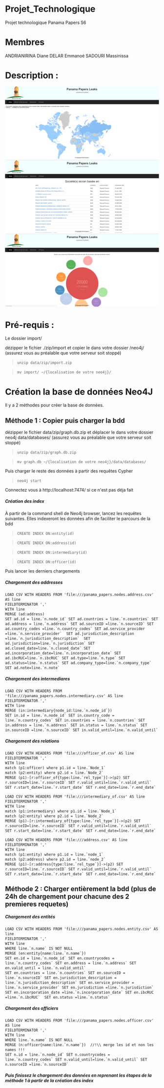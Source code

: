 # Projet_Technologique
Projet technologique Panama Papers S6

# Membres
ANDRIANIRINA Diane
DELAR Emmanoé
SADOURI Massinissa

# Description :

<p align="center">
	<img src="./images/vols.png" />
  <img src="./images/france.png" />
  <img src="./images/about.png" />
</p>

# Pré-requis :
Le dossier import/

dézipper le fichier ./zip/import et copier le dans votre dossier /neo4j/ (assurez vous au préalable que votre serveur soit stoppé)

> `unzip data/zip/import.zip`

> `mv import/ ~/{localisation de votre neo4j}/`

# Création la base de données Neo4J
Il y a 2 méthodes pour créer la base de données.

## Méthode 1 : Copier puis charger la bdd

dézipper le fichier data/zip/graph.db.zip et déplacer le dans votre dossier neo4j data/databases/ (assurez vous au préalable que votre serveur soit stoppé)

> `unzip data/zip/graph.db.zip`

> `mv graph.db ~/{localisation de votre neo4j}/data/databases/`

Puis charger le reste des données à partir des requêtes Cypher

> `neo4j start`

Connectez vous à http://localhost:7474/ si ce n'est pas déja fait

##### Création des index

À partir de la command shell de Neo4j browser, lancez les requêtes suivantes. Elles indexeront les données afin de faciliter le parcours de la bdd

> `CREATE INDEX ON:entity(id)`

> `CREATE INDEX ON:address(id)`

> `CREATE INDEX ON:intermediary(id)`

> `CREATE INDEX ON:officer(id)`

Puis lancer les derniers chargements

##### Chargement des addresses

```USING PERIODIC COMMIT 10000
LOAD CSV WITH HEADERS FROM 'file:///panama_papers.nodes.address.csv' AS line
FIELDTERMINATOR ','
WITH line
MERGE (ad:address)
SET ad.id = line.`n.node_id` SET ad.countries = line.`n.countries` SET ad.address = line.`n.address` SET ad.sourceID =line.`n.sourceID` SET ad.country_codes =line.`n.country_codes` SET ad.service_provider =line.`n.service_provider`  SET ad.jurisdiction_description =line.`n.jurisdiction_description`  SET ad.jurisdiction=line.`n.jurisdiction` SET ad.closed_date=line.`n.closed_date` SET ad.incorporation_date=line.`n.incorporation_date` SET ad.ibcRUC=line.`n.ibcRUC` SET ad.type=line.`n.type` SET ad.status=line.`n.status` SET ad.company_type=line.`n.company_type` SET ad.note=line.`n.note`
```

##### Chargement des intermediares

```USING PERIODIC COMMIT 10000
LOAD CSV WITH HEADERS FROM 'file:///panama_papers.nodes.intermediary.csv' AS line
FIELDTERMINATOR ','
WITH line
MERGE (in:intermediary{node_id:line.`n.node_id`})
SET in.id = line.`n.node_id` SET in.country_code = line.`n.country_codes` SET in.countries = line.`n.countries` SET in.address = line.`n.address` SET in.status = line.`n.status` SET in.sourceID =line.`n.sourceID` SET in.valid_until=line.`n.valid_until`
```

##### Chargement des relations

```
LOAD CSV WITH HEADERS FROM 'file:///officer_of.csv' AS line
FIELDTERMINATOR ','
WITH line        
match (p1:officer) where p1.id = line.`Node_1`
match (p2:entity) where p2.id = line.`Node_2`
MERGE (p1)-[r:officer_of{type:line.`rel_type`}]->(p2) SET r.sourceID=line.`r.sourceID` SET r.valid_until=line.`r.valid_until` SET r.start_date=line.`r.start_date` SET r.end_date=line.`r.end_date`
```

```
LOAD CSV WITH HEADERS FROM 'file:///intermediary_of.csv' AS line
FIELDTERMINATOR ','
WITH line        
match (p1:intermediary) where p1.id = line.`Node_1`
match (p2:entity) where p2.id = line.`Node_2`
MERGE (p1)-[r:intermediary_of{type:line.`rel_type`}]->(p2) SET r.sourceID=line.`r.sourceID` SET r.valid_until=line.`r.valid_until` SET r.start_date=line.`r.start_date` SET r.end_date=line.`r.end_date`
```

```
LOAD CSV WITH HEADERS FROM 'file:///address.csv' AS line
FIELDTERMINATOR ','
WITH line        
match (p1:entity) where p1.id = line.`node_1`
match (p2:address) where p2.id = line.`node_2`
MERGE (p1)-[r:address{type:line.`rel_type`}]->(p2) SET r.sourceID=line.`r.sourceID` SET r.valid_until=line.`r.valid_until` SET r.start_date=line.`r.start_date` SET r.end_date=line.`r.end_date`
```

## Méthode 2 : Charger entièrement la bdd (plus de 24h de chargement pour chacune des 2 premieres requetes)

##### Chargement des entités

```USING PERIODIC COMMIT 10000
LOAD CSV WITH HEADERS FROM 'file:///panama_papers.nodes.entity.csv' AS line
FIELDTERMINATOR ','
WITH line
WHERE line.`n.name` IS NOT NULL
MERGE (en:entity{name:line.`n.name`})
SET en.id = line.`n.node_id` SET en.countrycodes = line.`n.country_codes` SET en.address = line.`n.address` SET en.valid_until = line.`n.valid_until`
SET en.countries = line.`n.countries` SET en.sourceID = line.`n.sourceID` SET en.jurisdiction_description = line.`n.jurisdiction_description` SET en.service_provider = line.`n.service_provider` SET en.jurisdiction =line.`n.jurisdiction`  SET en.incorporation_date =line.`n.incorporation_date` SET en.ibcRUC =line.`n.ibcRUC`  SET en.status =line.`n.status`
```

##### Chargement des officiers

```USING PERIODIC COMMIT 10000
LOAD CSV WITH HEADERS FROM 'file:///panama_papers.nodes.officer.csv' AS line
FIELDTERMINATOR ','
WITH line
WHERE line.`n.name` IS NOT NULL
MERGE (n:officer{name:line.`n.name`})  //!\\ merge les id et non les names !!!
SET n.id = line.`n.node_id` SET n.countrycodes = line.`n.country_codes` SET n.valid_until=line.`n.valid_until` SET n.sourceID =line.`n.sourceID`
```

##### Puis finissez le chargement des données en reprenant les étapes de la méthode 1 à partir de la création des index
